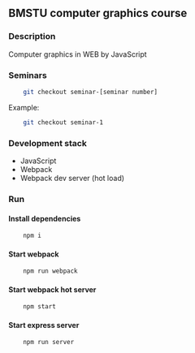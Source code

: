 ## BMSTU computer graphics course

### Description
Computer graphics in WEB by JavaScript  

### Seminars
```bash
    git checkout seminar-[seminar number]
```  
Example:  
```bash
    git checkout seminar-1
```

### Development stack
* JavaScript
* Webpack
* Webpack dev server (hot load)

### Run
#### Install dependencies
```bash
    npm i
```

#### Start webpack
```bash
    npm run webpack
```

#### Start webpack hot server
```bash
    npm start
```

#### Start express server
```bash
    npm run server
```
